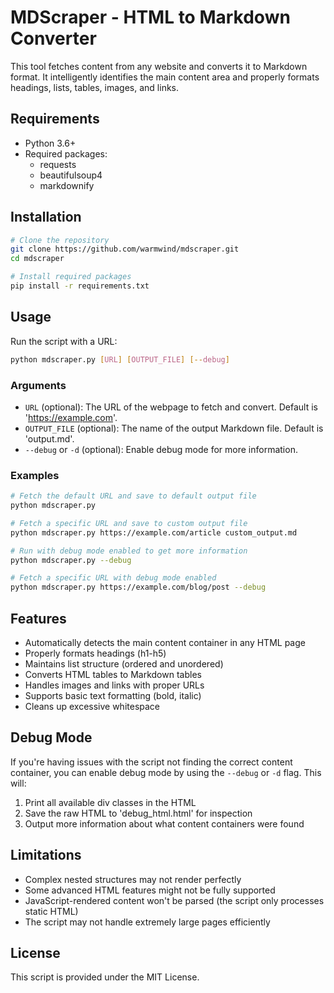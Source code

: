 # MDScraper - HTML to Markdown Converter

This tool fetches content from any website and converts it to Markdown format. It intelligently identifies the main content area and properly formats headings, lists, tables, images, and links.

## Requirements

- Python 3.6+
- Required packages:
  - requests
  - beautifulsoup4
  - markdownify

## Installation

```bash
# Clone the repository
git clone https://github.com/warmwind/mdscraper.git
cd mdscraper

# Install required packages
pip install -r requirements.txt
```

## Usage

Run the script with a URL:

```bash
python mdscraper.py [URL] [OUTPUT_FILE] [--debug]
```

### Arguments

- `URL` (optional): The URL of the webpage to fetch and convert. Default is 'https://example.com'.
- `OUTPUT_FILE` (optional): The name of the output Markdown file. Default is 'output.md'.
- `--debug` or `-d` (optional): Enable debug mode for more information.

### Examples

```bash
# Fetch the default URL and save to default output file
python mdscraper.py

# Fetch a specific URL and save to custom output file
python mdscraper.py https://example.com/article custom_output.md

# Run with debug mode enabled to get more information
python mdscraper.py --debug

# Fetch a specific URL with debug mode enabled
python mdscraper.py https://example.com/blog/post --debug
```

## Features

- Automatically detects the main content container in any HTML page
- Properly formats headings (h1-h5)
- Maintains list structure (ordered and unordered)
- Converts HTML tables to Markdown tables
- Handles images and links with proper URLs
- Supports basic text formatting (bold, italic)
- Cleans up excessive whitespace

## Debug Mode

If you're having issues with the script not finding the correct content container, you can enable debug mode by using the `--debug` or `-d` flag. This will:

1. Print all available div classes in the HTML
2. Save the raw HTML to 'debug_html.html' for inspection
3. Output more information about what content containers were found

## Limitations

- Complex nested structures may not render perfectly
- Some advanced HTML features might not be fully supported
- JavaScript-rendered content won't be parsed (the script only processes static HTML)
- The script may not handle extremely large pages efficiently

## License

This script is provided under the MIT License.
